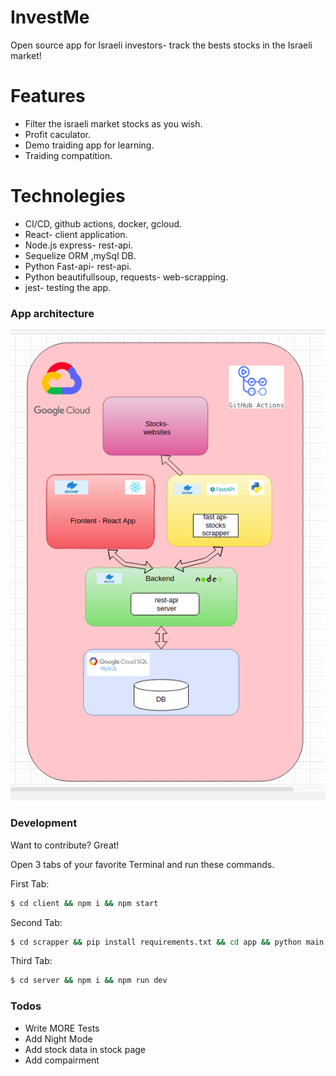 # InvestMe 

Open source app for Israeli investors- track the bests stocks in the Israeli market!   

# Features

  - Filter the israeli market stocks as you wish.
  - Profit caculator.
  - Demo traiding app for learning.
  - Traiding compatition.
  
# Technolegies

- CI/CD, github actions, docker, gcloud.
- React- client application.
- Node.js express- rest-api.
- Sequelize ORM ,mySql DB.
- Python Fast-api- rest-api.
- Python beautifullsoup, requests- web-scrapping.
- jest- testing the app.

### App architecture

![App architecture](photos/App.png)

### Development

Want to contribute? Great!

Open 3 tabs of your favorite Terminal and run these commands.

First Tab:
```sh
$ cd client && npm i && npm start
```

Second Tab:
```sh
$ cd scrapper && pip install requirements.txt && cd app && python main.py
```

Third Tab:
```sh
$ cd server && npm i && npm run dev
```

### Todos

 - Write MORE Tests
 - Add Night Mode
 - Add stock data in stock page
 - Add compairment 

